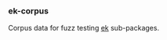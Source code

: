 ### ek-corpus

Corpus data for fuzz testing [ek](https://github.com/essentialkaos/ek) sub-packages.
